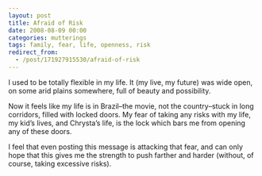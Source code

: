 ```yaml
---
layout: post
title: Afraid of Risk
date: 2008-08-09 00:00
categories: mutterings
tags: family, fear, life, openness, risk
redirect_from:
  - /post/171927915530/afraid-of-risk
---
```

I used to be totally flexible in my life. It (my live, my future) was wide open, on some arid plains somewhere, full of beauty and possibility.

Now it feels like my life is in Brazil&ndash;the movie, not the country&ndash;stuck in long corridors, filled with locked doors. My fear of taking any risks with my life, my kid&rsquo;s lives, and Chrysta&rsquo;s life, is the lock which bars me from opening any of these doors.

I feel that even posting this message is attacking that fear, and can only hope that this gives me the strength to push farther and harder (without, of course, taking excessive risks).
